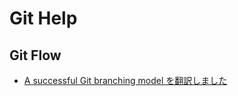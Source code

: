# Git Help

## Git Flow

* [A successful Git branching model を翻訳しました](http://keijinsonyaban.blogspot.com/2010/10/a-successful-git-branching-model.html)
